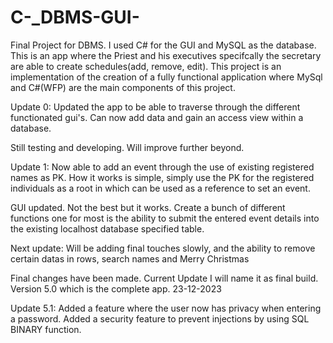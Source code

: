 # C-_DBMS-GUI-
Final Project for DBMS. I used C# for the GUI and MySQL as the database.
This is an app where the Priest and his executives specifcally the secretary are able to create
schedules(add, remove, edit). This project is an implementation of the creation of a fully functional
application where MySql and C#(WFP) are the main components of this project.

Update 0:
Updated the app to be able to traverse through the different functionated gui's.
Can now add data and gain an access view within a database.

Still testing and developing. Will improve further beyond.

Update 1:
Now able to add an event through the use of existing registered names as PK. How it works is simple,
simply use the PK for the registered individuals as a root in which can be used as a reference to set
an event.

GUI updated. Not the best but it works.
Create a bunch of different functions one for most is the ability to submit the entered event details
into the existing localhost database specified table.

Next update:
Will be adding final touches slowly, and the ability to remove certain datas in rows, search names and 
Merry Christmas

Final changes have been made.
Current Update I will name it as final build. Version 5.0 which is the complete app. 23-12-2023

Update 5.1: Added a feature where the user now has privacy when entering a password. Added a security 
feature to prevent injections by using SQL BINARY function.
